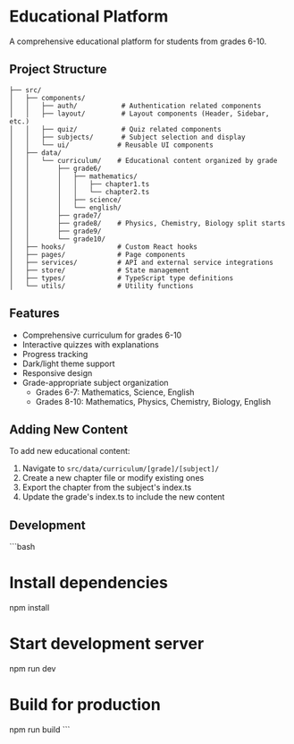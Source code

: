 # Educational Platform

A comprehensive educational platform for students from grades 6-10.

## Project Structure

```
├── src/
│   ├── components/
│   │   ├── auth/           # Authentication related components
│   │   ├── layout/         # Layout components (Header, Sidebar, etc.)
│   │   ├── quiz/           # Quiz related components
│   │   ├── subjects/       # Subject selection and display
│   │   └── ui/            # Reusable UI components
│   ├── data/
│   │   └── curriculum/    # Educational content organized by grade
│   │       ├── grade6/
│   │       │   ├── mathematics/
│   │       │   │   ├── chapter1.ts
│   │       │   │   └── chapter2.ts
│   │       │   ├── science/
│   │       │   └── english/
│   │       ├── grade7/
│   │       ├── grade8/    # Physics, Chemistry, Biology split starts
│   │       ├── grade9/
│   │       └── grade10/
│   ├── hooks/             # Custom React hooks
│   ├── pages/             # Page components
│   ├── services/          # API and external service integrations
│   ├── store/             # State management
│   ├── types/             # TypeScript type definitions
│   └── utils/             # Utility functions
```

## Features

- Comprehensive curriculum for grades 6-10
- Interactive quizzes with explanations
- Progress tracking
- Dark/light theme support
- Responsive design
- Grade-appropriate subject organization
  - Grades 6-7: Mathematics, Science, English
  - Grades 8-10: Mathematics, Physics, Chemistry, Biology, English

## Adding New Content

To add new educational content:

1. Navigate to `src/data/curriculum/[grade]/[subject]/`
2. Create a new chapter file or modify existing ones
3. Export the chapter from the subject's index.ts
4. Update the grade's index.ts to include the new content

## Development

\`\`\`bash
# Install dependencies
npm install

# Start development server
npm run dev

# Build for production
npm run build
\`\`\`